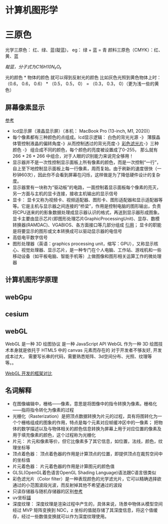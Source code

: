 # 计算机图形学

# 三原色

光学三原色： 红、绿、蓝(靛蓝)， eg： 绿 + 蓝 = 青
颜料三原色（CMYK）：红、黄、蓝

*靛蓝，分子式为C16H10N₂O₂*

光的颜色 * 物体的颜色 就可以得到反射光的颜色
比如灰色光照到黄色物体上时：
（0.6， 0.6， 0.6） * （0.5， 0.5， 0） = （0.3， 0.3， 0）（更为浅一些的黄色）

## 屏幕像素显示

[参考](https://www.zhihu.com/question/296297701)

- lcd显示屏（液晶显示屏）（本机： MacBook Pro (13-inch, M1, 2020)）
- 每个像素都有三种颜色的点组成。lcd显示逻辑： 白色的背光光源 -》 薄膜晶体管控制液晶的偏转角度-》从而控制透过的背光亮度-》[彩色滤光片](#colorFilter)-》三种颜色 -》 组合成不同的颜色，每个颜色的亮度被设置成了0-255， 那么就有266 * 26 * 266 中组合，对于人眼的识别能力来说完全够用！
- 显示器并不是一次性控制显示面板上所有像素的颜色，而是一次控制“一行”，自上至下地控制显示面板上每一行像素，周而复始。由于刷新的速度很快（一秒钟60次），因此你不会看到屏幕在闪烁，这样做是为了降低硬件设计的复杂度。
- 显示器里有一块称为“驱动板”的电路，一面控制着显示面板每个像素的亮灭， 另一方面与主机的显卡连接，接收主机输出的显示信号
- 显卡： 显卡又称为视频卡、视频适配器、图形卡、图形适配器和显示适配器等等。它是主机与显示器之间连接的“桥梁”，作用是控制电脑的图形输出，负责将CPU送来的的影象数据处理成显示器认识的格式，再送到显示器形成图象。显卡主要由显示芯片(即图形处理芯片GraphicProcessingUnit)、显存、数模转换器(RAMDAC)、VGABIOS、各方面接口等几部分组成 [引用](https://www.zhihu.com/question/68085163/answer/1192587104)； 显卡的职能是将要显示的图形或文本转换成可以驱动显示器的电信号
- 高低电平数字信号
- 图形处理器（英语：graphics processing unit，缩写：GPU），又称显示核心、视觉处理器、显示芯片，是一种专门在个人电脑、工作站、游戏机和一些移动设备（如平板电脑、智能手机等）上做图像和图形相关运算工作的微处理器

## 计算机图形学原理

## webGpu

## cesium

## webGL
WebGL 是一种 3D 绘图协议
是一种 JavaScript API
WebGL 作为一种 3D 绘图技术本身就是依托于 HTML5 中的 canvas 元素而存在的
对于开发者不够友好, 开发成本过大， 需要写长串的代码，需要熟悉矩阵、3d空间分布、光照、纹理等等。。

[WebGL 开发的框架对比](https://juejin.cn/post/6994940475459731463)

## 名词解释

- 在图像编辑中，栅格——像素，意思是将图像中的指令转换为像素。栅格化——指将指令转化为像素的过程
- 光栅化（Rasterization）是把顶点数据转换为片元的过程，具有将图转化为一个个栅格组成的图象的作用，特点是每个元素对应帧缓冲区中的一像素； 把物体的数学描述以及与物体相关的颜色信息转换为屏幕上用于对应位置的像素及用于填充像素的颜色，这个过程称为光栅化
- 片元： 片元和像素等价，但它比像素多了其它信息，如位置，法线，颜色，纹理坐标等
- 顶点着色器： 顶点着色器的作用是计算顶点的位置，即提供顶点在裁剪空间中的坐标值
- 片元着色器： 片元着色器的作用是计算图元的颜色值
- GLSL(OpenGL着色语言OpenGL Shading Language)语法跟C语言很类似
- <span id="colorFilter">彩色滤光片（Color filter）</span>是一种表现颜色的光学滤光片，它可以精确选择欲通过的小范围波段光波，而反射掉其他不希望通过的波段
- 只读存储器与随机存储器的区别[参考](http://events.jianshu.io/p/a8470bb230d0)
- uv坐标[锚](https://www.zhihu.com/question/31064727)
- 深度纹理： 深度纹理是渲染过程中产生的，具体来说，场景中物体从模型空间经过 MVP 矩阵变换到 NDC，z 坐标的值就存储了其深度信息，将这个值缓存，经过一些数值变换就可以作为深度纹理使用。